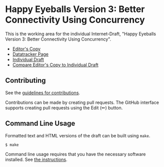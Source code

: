 # Happy Eyeballs Version 3: Better Connectivity Using Concurrency

This is the working area for the individual Internet-Draft, "Happy Eyeballs Version 3: Better Connectivity Using Concurrency".

* [Editor's Copy](https://tfpauly.github.io/draft-happy-eyeballs-v3/#go.draft-pauly-v6ops-happy-eyeballs-v3.html)
* [Datatracker Page](https://datatracker.ietf.org/doc/draft-pauly-v6ops-happy-eyeballs-v3)
* [Individual Draft](https://datatracker.ietf.org/doc/html/draft-pauly-v6ops-happy-eyeballs-v3)
* [Compare Editor's Copy to Individual Draft](https://tfpauly.github.io/draft-happy-eyeballs-v3/#go.draft-pauly-v6ops-happy-eyeballs-v3.diff)


## Contributing

See the
[guidelines for contributions](https://github.com/tfpauly/draft-happy-eyeballs-v3/blob/main/CONTRIBUTING.md).

Contributions can be made by creating pull requests.
The GitHub interface supports creating pull requests using the Edit (✏) button.


## Command Line Usage

Formatted text and HTML versions of the draft can be built using `make`.

```sh
$ make
```

Command line usage requires that you have the necessary software installed.  See
[the instructions](https://github.com/martinthomson/i-d-template/blob/main/doc/SETUP.md).

